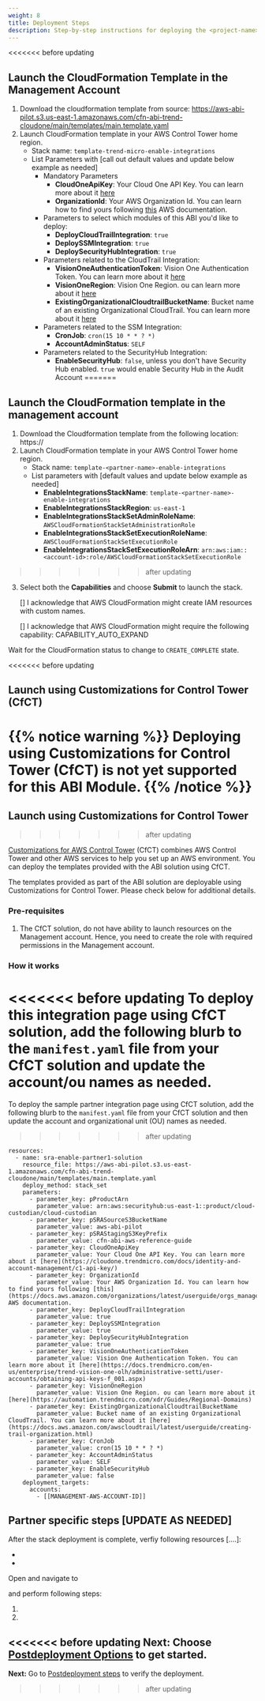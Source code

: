 ```yaml
---
weight: 8
title: Deployment Steps
description: Step-by-step instructions for deploying the <project-name>.
---
```


<<<<<<< before updating
## Launch the CloudFormation Template in the Management Account

1. Download the cloudformation template from source: https://aws-abi-pilot.s3.us-east-1.amazonaws.com/cfn-abi-trend-cloudone/main/templates/main.template.yaml
2. Launch CloudFormation template in your AWS Control Tower home region.
    * Stack name: `template-trend-micro-enable-integrations`
    * List Parameters with [call out default values and update below example as needed]
      * Mandatory Parameters
        * **CloudOneApiKey**: Your Cloud One API Key. You can learn more about it [here](https://cloudone.trendmicro.com/docs/identity-and-account-management/c1-api-key/)
        * **OrganizationId**: Your AWS Organization Id. You can learn how to find yours following [this](https://docs.aws.amazon.com/organizations/latest/userguide/orgs_manage_org_details.html) AWS documentation.
      * Parameters to select which modules of this ABI you'd like to deploy:
        * **DeployCloudTrailIntegration**: `true`
        * **DeploySSMIntegration**: `true`
        * **DeploySecurityHubIntegration**: `true`
      * Parameters related to the CloudTrail Integration:
        * **VisionOneAuthenticationToken**: Vision One Authentication Token. You can learn more about it [here](https://docs.trendmicro.com/en-us/enterprise/trend-vision-one-olh/administrative-setti/user-accounts/obtaining-api-keys-f_001.aspx)
        * **VisionOneRegion**: Vision One Region. ou can learn more about it [here](https://automation.trendmicro.com/xdr/Guides/Regional-Domains)
        * **ExistingOrganizationalCloudtrailBucketName**: Bucket name of an existing Organizational CloudTrail. You can learn more about it [here](https://docs.aws.amazon.com/awscloudtrail/latest/userguide/creating-trail-organization.html)
      * Parameters related to the SSM Integration:
        * **CronJob**: `cron(15 10 * * ? *)`
        * **AccountAdminStatus**: `SELF`
      * Parameters related to the SecurityHub Integration:
        * **EnableSecurityHub**: `false`, unless you don't have Security Hub enabled. `true` would enable Security Hub in the Audit Account
=======
## Launch the CloudFormation template in the management account


1. Download the Cloudformation template from the following location: https://<abi-template-location>
2. Launch CloudFormation template in your AWS Control Tower home region.
    * Stack name: `template-<partner-name>-enable-integrations`
    * List parameters with [default values and update below example as needed]
        * **EnableIntegrationsStackName**: `template-<partner-name>-enable-integrations`
        * **EnableIntegrationsStackRegion**: `us-east-1`
        * **EnableIntegrationsStackSetAdminRoleName**: `AWSCloudFormationStackSetAdministrationRole`
        * **EnableIntegrationsStackSetExecutionRoleName**: `AWSCloudFormationStackSetExecutionRole`
        * **EnableIntegrationsStackSetExecutionRoleArn**: `arn:aws:iam::<account-id>:role/AWSCloudFormationStackSetExecutionRole`
>>>>>>> after updating

3. Select both the **Capabilities** and choose **Submit** to launch the stack.

    [] I acknowledge that AWS CloudFormation might create IAM resources with custom names.

    [] I acknowledge that AWS CloudFormation might require the following capability: CAPABILITY_AUTO_EXPAND

Wait for the CloudFormation status to change to `CREATE_COMPLETE` state.

<<<<<<< before updating
## Launch using Customizations for Control Tower (CfCT)

{{% notice warning %}}
Deploying using Customizations for Control Tower (CfCT) is not yet supported for this ABI Module.
{{% /notice %}}
=======

## Launch using Customizations for Control Tower
>>>>>>> after updating

[Customizations for AWS Control Tower](https://aws.amazon.com/solutions/implementations/customizations-for-aws-control-tower/) (CfCT) combines AWS Control Tower and other AWS services to help you set up an AWS environment. You can deploy the templates provided with the ABI solution using CfCT.

The templates provided as part of the ABI solution are deployable using Customizations for Control Tower. Please check below for additional details.

### Pre-requisites

1. The CfCT solution, do not have ability to launch resources on the Management account. Hence, you need to create the role with required permissions in the Management account.

### How it works

<<<<<<< before updating
To deploy this integration page using CfCT solution, add the following blurb to the `manifest.yaml` file from your CfCT solution and update the account/ou names as needed.
=======
To deploy the sample partner integration page using CfCT solution, add the following blurb to the `manifest.yaml` file from your CfCT solution and then update the account and organizational unit (OU) names as needed.
>>>>>>> after updating

```
resources:
  - name: sra-enable-partner1-solution
    resource_file: https://aws-abi-pilot.s3.us-east-1.amazonaws.com/cfn-abi-trend-cloudone/main/templates/main.template.yaml
    deploy_method: stack_set
    parameters:
      - parameter_key: pProductArn
        parameter_value: arn:aws:securityhub:us-east-1::product/cloud-custodian/cloud-custodian
      - parameter_key: pSRASourceS3BucketName
        parameter_value: aws-abi-pilot
      - parameter_key: pSRAStagingS3KeyPrefix
        parameter_value: cfn-abi-aws-reference-guide
      - parameter_key: CloudOneApiKey
        parameter_value: Your Cloud One API Key. You can learn more about it [here](https://cloudone.trendmicro.com/docs/identity-and-account-management/c1-api-key/)
      - parameter_key: OrganizationId
        parameter_value: Your AWS Organization Id. You can learn how to find yours following [this](https://docs.aws.amazon.com/organizations/latest/userguide/orgs_manage_org_details.html) AWS documentation.
      - parameter_key: DeployCloudTrailIntegration
        parameter_value: true
      - parameter_key: DeploySSMIntegration
        parameter_value: true
      - parameter_key: DeploySecurityHubIntegration
        parameter_value: true
      - parameter_key: VisionOneAuthenticationToken
        parameter_value: Vision One Authentication Token. You can learn more about it [here](https://docs.trendmicro.com/en-us/enterprise/trend-vision-one-olh/administrative-setti/user-accounts/obtaining-api-keys-f_001.aspx)
      - parameter_key: VisionOneRegion
        parameter_value: Vision One Region. ou can learn more about it [here](https://automation.trendmicro.com/xdr/Guides/Regional-Domains)
      - parameter_key: ExistingOrganizationalCloudtrailBucketName
        parameter_value: Bucket name of an existing Organizational CloudTrail. You can learn more about it [here](https://docs.aws.amazon.com/awscloudtrail/latest/userguide/creating-trail-organization.html)
      - parameter_key: CronJob
        parameter_value: cron(15 10 * * ? *)
      - parameter_key: AccountAdminStatus
        parameter_value: SELF
      - parameter_key: EnableSecurityHub
        parameter_value: false
    deployment_targets:
      accounts:
        - [[MANAGEMENT-AWS-ACCOUNT-ID]]
```
## Partner specific steps [UPDATE AS NEEDED]
After the stack deployment is complete, verfiy following resources [....]:

  - <resource-1>
  - <resource-2>

Open <partner-console> and navigate to <section> and perform following steps:
   1. <step-1>
   2. <step-2>

<<<<<<< before updating
**Next:** Choose [Postdeployment Options](/post-deployment-steps/index.html) to get started.
=======

**Next:** Go to [Postdeployment steps](/post-deployment-steps/index.html) to verify the deployment.
>>>>>>> after updating
